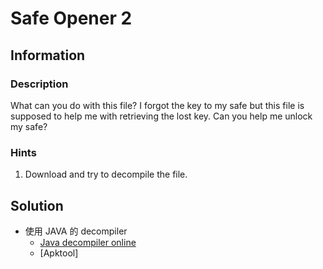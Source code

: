 # Safe Opener 2

## Information

### Description

What can you do with this file?
I forgot the key to my safe but this file is supposed to help me with retrieving the lost key. Can you help me unlock my safe?

### Hints

1. Download and try to decompile the file.

## Solution

- 使用 JAVA 的 decompiler
    - [Java decompiler online](http://www.javadecompilers.com/)
    - [Apktool]